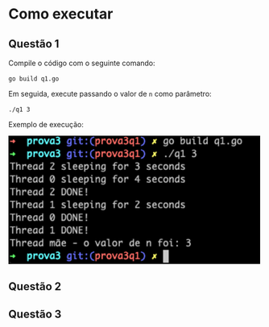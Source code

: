 # Como executar

## Questão 1

Compile o código com o seguinte comando:

```shell
go build q1.go
```

Em seguida, execute passando o valor de `n` como parâmetro:

```shell
./q1 3
```

Exemplo de execução:

<img src="../img/p3q1.png" width="500"/>

## Questão 2

## Questão 3
